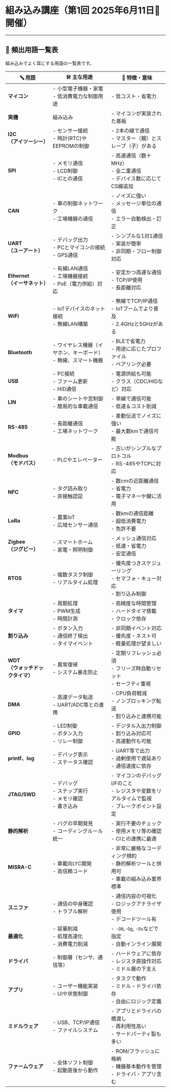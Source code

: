 # 組み込み講座（第1回 2025年6月11日📅開催）

---

## 📝 頻出用語一覧表

組み込みでよく耳にする用語の一覧表です。


| 🔤 用語        | 🛠️ 主な用途 | 🌟 特徴・意味 |
|------------------|-------------|--------|
| **マイコン**       | - 小型電子機器・家電<br>- 低消費電力な制御用途 | - 低コスト・省電力|
| **実機**       | 組み込み | - マイコンが実装された基板 |
| **I2C** <br> **（アイツーシー）**         | - センサー接続<br>- 時計(RTC)やEEPROMの制御 | - 2本の線で通信<br>- マスター（親）とスレーブ（子）がある<br>
| **SPI**         | - メモリ通信<br>- LCD制御<br>- ICとの通信 | - 高速通信（数十MHz）<br>- 全二重通信<br>- デバイス数に応じてCS線追加 |
| **CAN**         | - 車の制御ネットワーク<br>- 工場機器の通信 | - ノイズに強い<br>- メッセージ単位の通信<br>- エラー自動検出・訂正 |
| **UART** <br> **（ユーアート）**        | - デバッグ出力<br>- PCとマイコンの接続<br>- GPS通信 | - シンプルな1対1通信<br>- 実装が簡単<br>- 非同期・フロー制御対応 |
| **Ethernet** <br> **（イーサネット）**    | - 有線LAN通信<br>- 工場機器接続<br>- PoE（電力供給）対応 | - 安定かつ高速な通信<br>- TCP/IP使用<br>- 長距離対応 |
| **WiFi**        | - IoTデバイスのネット接続<br>- 無線LAN構築 | - 無線でTCP/IP通信<br>- IoTブームでより普及<br>- 2.4GHzと5GHzがある |
| **Bluetooth**   | - ワイヤレス機器（イヤホン、キーボード）<br>- 無線、スマート機器 | - BLEで省電力<br>- 用途に応じたプロファイル<br>- ペアリング必要 |
| **USB**         | - PC接続<br>- ファーム更新<br>- HID通信 | - 電源供給も可能<br>- クラス（CDC/HIDなど）対応|
| **LIN**         | - 車のシートや窓制御<br>- 簡易的な車載通信 | - 単線で通信可能<br>- 低速＆コスト削減|
| **RS-485**      | - 長距離通信<br>- 工場ネットワーク | - 差動伝送でノイズに強い<br>- 最大数kmで通信可能|
| **Modbus** <br> **（モドバス）**      | - PLCやエレベーター | - 古いがシンプルなプロトコル<br>- RS-485やTCPに対応|
| **NFC**         | - タグ読み取り<br>- 非接触認証 | - 数cmの近距離通信<br>- 省電力<br>- 電子マネーや鍵に活用 |
| **LoRa**        | - 農業IoT<br>- 広域センサー通信 | - 数kmの通信距離<br>- 超低消費電力<br>- 免許不要 |
| **Zigbee** <br> **（ジグビー）**      | - スマートホーム<br>- 家電・照明制御 | - メッシュ通信対応<br>- 低速・省電力<br>- 安定通信 |
| **RTOS**        | - 複数タスク制御<br>- リアルタイム処理 | - 優先度つきスケジューリング<br>- セマフォ・キュー対応<br>- 割り込み制御 |
| **タイマ**      | - 周期処理<br>- PWM生成<br>- 時間計測 | - 高精度な時間管理<br>- ハードタイマ搭載<br>- クロック依存 |
| **割り込み**     | - ボタン入力<br>- 通信終了検出<br>- タイマイベント | - 非同期イベント対応<br>- 優先度・ネスト可<br>- 軽量処理が望ましい |
| **WDT** <br> **（ウォッチドックタイマ）** | - 異常復帰<br>- システム暴走防止 | - 定期リフレッシュ必須<br>- フリーズ時自動リセット<br>- セーフティ重視 |
| **DMA**         | - 高速データ転送<br>- UART/ADC等との連携 | - CPU負荷軽減<br>- ノンブロッキング転送<br>- 割り込みと連携可能 |
| **GPIO**        | - LED制御<br>- ボタン入力<br>- リレー制御 | - デジタル入出力制御<br>- 割り込み対応可<br>- 高速動作も可能 |
| **printf、log**  | - デバッグ表示<br>- ステータス確認 | - UART等で出力<br>- 過剰使用で遅延あり<br>- 通信速度に依存 |
| **JTAG/SWD**    | - デバッグ <br>- ステップ実行<br>- メモリ確認<br>- 書き込み | - マイコンのデバッグI/Fのこと<br> - レジスタや変数をリアルタイムで監視<br>- ブレークポイント設定 |
| **静的解析**     | - バグの早期発見<br>- コーディングルール統一 | - 実行不要のチェック<br>- 使用メモリ等の確認<br>- CIとの連携に最適 |
| **MISRA-C**     | - 車載向けC開発<br>- 高信頼コード | - 非常に厳格なコーディング規約<br>- 静的解析ツールと併用可<br>- 車載の組み込み業界標準 |
| **スニファ**     | - 通信の中身確認<br>- トラブル解析 | - 通信内容の可視化<br>- ロジックアナライザ使用<br>- デコードツール有 |
| **最適化** | - 容量削減<br>- 処理高速化<br>- 消費電力削減 | - `-O0`,`-Og`, `-Os`などで指定<br>- 自動インライン展開 |
| **ドライバ**     | - 制御層（センサ、通信等） | - ハードウェアに依存<br>- レジスタ直操作対応<br>- ミドル層の下支え |
| **アプリ**       | - ユーザー機能実装<br>- UIや状態制御 | - タスクで動作<br>- ミドル・ドライバ依存<br>- 自由にロジック定義 |
| **ミドルウェア**   | - USB、TCP/IP通信<br>- ファイルシステム | - アプリとドライバの橋渡し<br>- 再利用性高い<br>- サードパーティ製も多い |
| **ファームウェア** | - 全体ソフト制御<br>- 起動直後から動作 | - ROM/フラッシュに格納<br>- 機器基本動作を管理<br>- ドライバ・アプリ含む |
